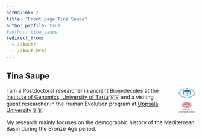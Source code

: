 ```yaml
---
permalink: /
title: "Front page Tina Saupe"
author_profile: true
#author: tina_saupe
redirect_from: 
  - /about/
  - /about.html
---
```


## Tina Saupe

<div style="display: flex; justify-content: space-between; align-items: flex-start; gap: 2rem;">
  <div style="flex: 1;">
    I am a Postdoctoral researcher in ancient Biomolecules at the 
    <a href="https://genomics.ut.ee/en">Institute of Genomics, University of Tartu</a> 🇪🇪 and a visiting guest researcher in the Human Evolution program at 
    <a href="https://www.uu.se/kontakt-och-organisation/organisation?query=X138%3A7">Uppsala University</a> 🇸🇪.
  </div>
  <div style="display: flex; flex-direction: column; align-items: flex-end; gap: 0.5rem;">
    <img src="images/images-tinasaupe/Logo_Tartu.png" alt="University of Tartu" width="50" height="30" />
    <img src="images/images-tinasaupe/Uppsala_universitet_logo.jpg" alt="Uppsala University" width="50" height="30" />
  </div>
</div>

My research mainly focuses on the demographic history of the Mediterrean Basin during the Bronze Age period. 

